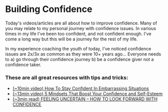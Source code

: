 # Building Confidence

Today's videos/articles are all about how to improve confidence. Many of you may relate to my personal journey with confidence issues. In various times in my life I've been too confident, and not confident enough. I've come a long way but this will be a journey for the rest of my life.

In my experience coaching the youth of today, I've noticed confidence issues are 2x/3x as common as they were 10+ years ago... Everyone needs to a) go through their confidence journey b) be a confidence giver not a confidence taker.

### These are all great resources with tips and tricks:
- [(~10min video) How To Stay Confident In Embarrassing Situations](https://www.youtube.com/watch?v=7GMEFwFxfJw)
- [(~13min video) 5 Mindsets That Boost Your Confidence and Self-Esteem](https://www.youtube.com/watch?v=1-tDeKCTn4I)
- [(~3min read) FEELING UNCERTAIN – HOW TO LOOK FORWARD WITH CONFIDENCE](https://leadershipfreak.blog/2020/12/01/feeling-uncertain-how-to-look-forward-with-confidence/)
